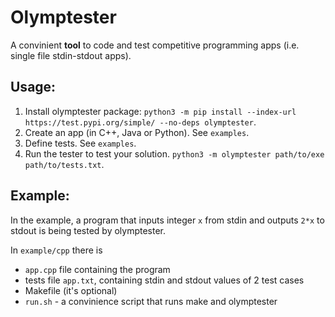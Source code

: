 # Olymptester
A convinient **tool** to code and test competitive programming apps (i.e. single file stdin-stdout apps).

## Usage: 

1. Install olymptester package: `python3 -m pip install --index-url https://test.pypi.org/simple/ --no-deps olymptester`.
2. Create an app (in C++, Java or Python). See `examples`.
3. Define tests. See `examples`.
4. Run the tester to test your solution. `python3 -m olymptester path/to/exe path/to/tests.txt`.

## Example:

In the example, a program that inputs integer `x` from stdin and outputs `2*x` to stdout is being tested by olymptester.

In `example/cpp` there is 
 * `app.cpp` file containing the program 
 * tests file `app.txt`, containing stdin and stdout values of 2 test cases
 * Makefile (it's optional)
 * `run.sh` - a convinience script that runs make and olymptester
